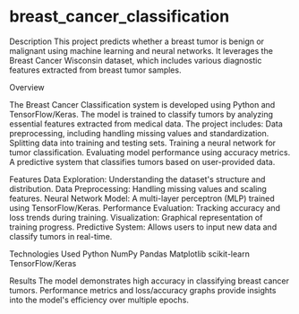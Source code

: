 # breast_cancer_classification
Description
This project predicts whether a breast tumor is benign or malignant using machine learning and neural networks. It leverages the Breast Cancer Wisconsin dataset, which includes various diagnostic features extracted from breast tumor samples.

Overview

The Breast Cancer Classification system is developed using Python and TensorFlow/Keras. The model is trained to classify tumors by analyzing essential features extracted from medical data. The project includes:
Data preprocessing, including handling missing values and standardization.
Splitting data into training and testing sets.
Training a neural network for tumor classification.
Evaluating model performance using accuracy metrics.
A predictive system that classifies tumors based on user-provided data.

Features
Data Exploration: Understanding the dataset's structure and distribution.
Data Preprocessing: Handling missing values and scaling features.
Neural Network Model: A multi-layer perceptron (MLP) trained using TensorFlow/Keras.
Performance Evaluation: Tracking accuracy and loss trends during training.
Visualization: Graphical representation of training progress.
Predictive System: Allows users to input new data and classify tumors in real-time.

Technologies Used
Python
NumPy
Pandas
Matplotlib
scikit-learn
TensorFlow/Keras

Results
The model demonstrates high accuracy in classifying breast cancer tumors. Performance metrics and loss/accuracy graphs provide insights into the model's efficiency over multiple epochs.
